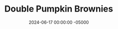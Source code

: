 ---
layout: post
title:  "Double Pumpkin Brownies"
date:   2024-06-17 00:00:00 -05000
categories: 
- Recipes
- Healthier Dessert
permalink: /recipes/double-pumpkin-brownies
image: /assets/Food/Healthier Dessert/Pumpkin Brownies/pumpkin-brownie-cover.jpg
ing: pumpkinbrownies-ing
facts: pumpkinbrownies-facts
section1: Brownie Bottom
start2: Pumpkin puree, or sweet potato
section2: Pumpkin Swirl Top
start3: 
section3: 
start4: 
section4: 
start5: 
section5: 
Prep: 20
Rest: 
Cook: 20
Source1: 
Source2: 
whisk: https://s.samsungfood.com/iyjYm
tags: 
- sugar free
- gluten free
- syrup
- sugar free syrup
- cinnamon
- eggs
- cocoa powder
- vanilla extract
- brownie
- pumpkin puree
- sweet potato puree
- butternut squash puree
- pumpkin butter
- pumpkin seed butter
- natural peanut butter
- peanut butter
Description: These brownies spawned from me trying to make my <a href="three-ingredient-brownies">Three Ingredient Brownie Bites</a>, where I wanted to swap the banana and peanut butter for pumpkin puree and pumpkin seed butter.  The batter was much thicker, so I added some extra ingredients, swirled in a pumpkin topping, and thus these Double Pumpkin Brownies were born.  They're sugar, nut,  and gluten free, moist and fudgy, and simple to make!
Instructions: 
- In a large bowl, combine together pumpkin puree and pumpkin seed butter until well combined with an electric hand mixer<br><br>

- <a href="sweet-potato-puree">Roasted Sweet Potato Puree</a> can be used instead of pumpkin puree (here's a secret - this is actually sweet potato, but you didn't hear that from me)<br><br>

- Add in the rest of the brownie ingredients (egg, sweetener, vanilla, cinnamon, salt, and cocoa). Mix with your hand mixer until a smooth and slightly thick batter forms<br><br>

- Transfer the batter to a parchment line 8" square pan that's lined with parchment paper and sprayed with oil<br><br>

- Rinse off both the bowl and the mixer, and beat together the swirl topping ingredients (puree, seed butter, and liquid sweetener) with a hand mixer until fully combined<br><br>

- Dollop the pumpkin topping on top of the brownies, and swirl as best as you can with a toothpick. I mixed it in too much here; ideally you can get more visible streaks of orange against the brown brownie background<br><br>
- <center><img src="/assets/Food/Healthier Dessert/Pumpkin Brownies/pumpkin-brownie-6.jpg" alt="" class="instruction-image"></center><br>

- Bake in a preheated 350F oven for about 20 minutes. A toothpick to the center will come out slightly wet with some crumbs. It should not be clean<br><br>
- <center><img src="/assets/Food/Healthier Dessert/Pumpkin Brownies/pumpkin-brownie-7.jpg" alt="" class="instruction-image"></center><br>

- Let cool totally in the fridge before slicing. Store in the fridge
---